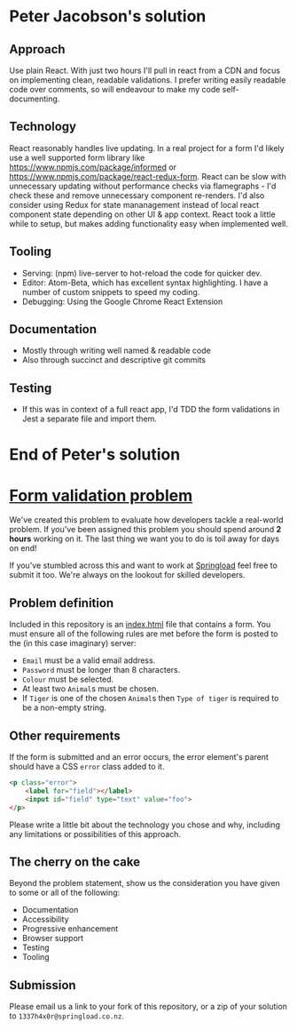 # Peter Jacobson's solution
## Approach
Use plain React. With just two hours I'll pull in react from a CDN and focus on implementing clean, readable validations.
I prefer writing easily readable code over comments, so will endeavour to make my code self-documenting.

## Technology
React reasonably handles live updating.
In a real project for a form I'd likely use a well supported form library like https://www.npmjs.com/package/informed or https://www.npmjs.com/package/react-redux-form.
React can be slow with unnecessary updating without performance checks via flamegraphs - I'd check these and remove unnecessary component re-renders.
I'd also consider using Redux for state mananagement instead of local react component state depending on other UI & app context.
React took a little while to setup, but makes adding functionality easy when implemented well.

## Tooling
 - Serving: (npm) live-server to hot-reload the code for quicker dev.
 - Editor: Atom-Beta, which has excellent syntax highlighting. I have a number of custom snippets to speed my coding.
 - Debugging: Using the Google Chrome React Extension

## Documentation
 - Mostly through writing well named & readable code
 - Also through succinct and descriptive git commits

## Testing
 - If this was in context of a full react app, I'd TDD the form validations in Jest a separate file and import them.

# End of Peter's solution


# [Form validation problem](https://springload.github.io/form-validation-problem/)

We've created this problem to evaluate how developers tackle a real-world problem. If you've been assigned this problem you should spend around **2 hours** working on it. The last thing we want you to do is toil away for days on end!

If you've stumbled across this and want to work at [Springload](https://www.springload.co.nz/) feel free to submit it too. We're always on the lookout for skilled developers.

## Problem definition

Included in this repository is an [index.html](index.html) file that contains a form. You must ensure all of the following rules are met before the form is posted to the (in this case imaginary) server:

* `Email` must be a valid email address.
* `Password` must be longer than 8 characters.
* `Colour` must be selected.
* At least two `Animal`s must be chosen.
* If `Tiger` is one of the chosen `Animal`s then `Type of tiger` is required to be a non-empty string.

## Other requirements

If the form is submitted and an error occurs, the error element's parent should have a CSS `error` class added to it.

```html
<p class="error">
    <label for="field"></label>
    <input id="field" type="text" value="foo">
</p>
```

Please write a little bit about the technology you chose and why, including any limitations or possibilities of this approach.

## The cherry on the cake

Beyond the problem statement, show us the consideration you have given to some or all of the following:

- Documentation
- Accessibility
- Progressive enhancement
- Browser support
- Testing
- Tooling

## Submission

Please email us a link to your fork of this repository, or a zip of your solution to `1337h4x0r@springload.co.nz`.
